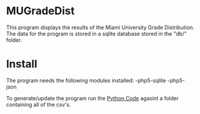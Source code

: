 MUGradeDist
===========

This program displays the results of the Miami University Grade Distribution. The data for the program is stored in a sqlite database stored in the "db/" folder.


Install
==========
The program needs the following modules installed:
-php5-sqlite
-php5-json

To generate/update the program run the [Python Code](https://github.com/harmonbc/GrdistParser) agasint a folder containing all of the csv's.

